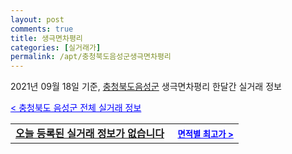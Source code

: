 ```yaml
---
layout: post
comments: true
title: 생극면차평리
categories: [실거래가]
permalink: /apt/충청북도음성군생극면차평리
---
```


2021년 09월 18일 기준, <a href="/apt/충청북도음성군">충청북도음성군</a> 생극면차평리 한달간 실거래 정보

<a style="color: blue;" href="/apt/충청북도음성군">< 충청북도 음성군 전체 실거래 정보</a>
<!---- start ---->
<table>
  <tr>
    <td colspan="4" style="font-weight: bold;"><a href="/apt/충청북도음성군생극면차평리{name_without_space}">오늘 등록된 실거래 정보가 없습니다</a> &nbsp;&nbsp;&nbsp; <a style="color: blue; font-size: smaller;" href="/apt/충청북도음성군생극면차평리{name_without_space}">면적별 최고가 ></a></td>
  </tr>
    
</table>
<!---- end ---->
    